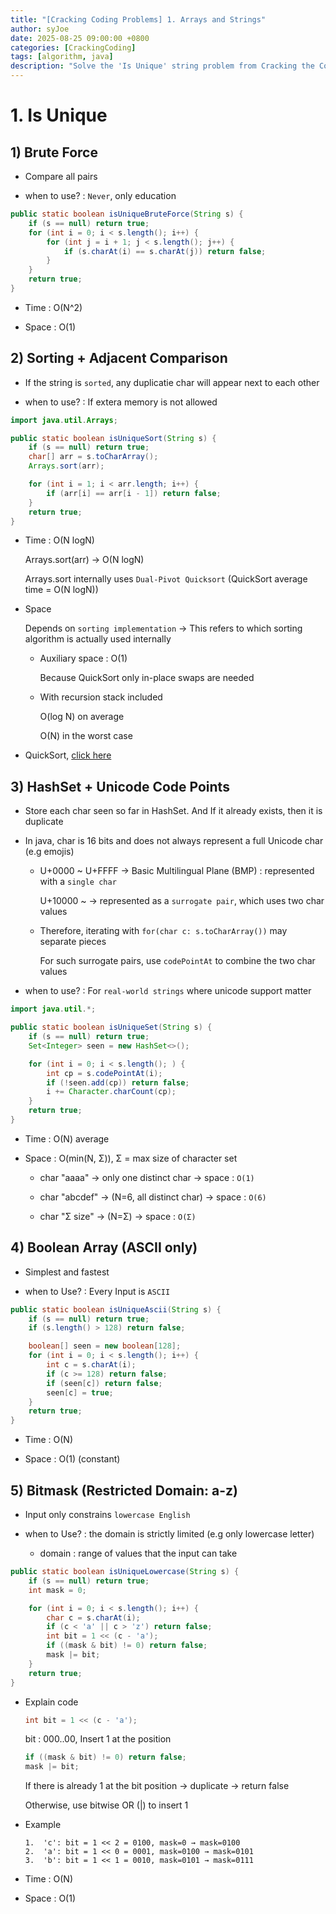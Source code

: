 ```yaml
---
title: "[Cracking Coding Problems] 1. Arrays and Strings"
author: syJoe
date: 2025-08-25 09:00:00 +0800
categories: [CrackingCoding]
tags: [algorithm, java]
description: "Solve the 'Is Unique' string problem from Cracking the Coding Interview in Java. Learn multiple solutions: brute force, sorting, HashSet with Unicode code points, ASCII boolean array, and bitmask for lowercase a-z. Understand time and space complexity (O(N²), O(N log N), O(N)), why to use codePointAt for emojis, and how Unicode normalization (NFC) ensures correctness. Perfect guide for coding interview prep with detailed Java examples."
---
```


# 1. Is Unique

## 1) Brute Force

- Compare all pairs

- when to use? : `Never`, only education

```java
public static boolean isUniqueBruteForce(String s) {
    if (s == null) return true;
    for (int i = 0; i < s.length(); i++) {
        for (int j = i + 1; j < s.length(); j++) {
            if (s.charAt(i) == s.charAt(j)) return false;
        }
    }
    return true;
}
```

- Time : O(N^2)

- Space : O(1)

## 2) Sorting + Adjacent Comparison

- If the string is `sorted`, any duplicatie char will appear next to each other

- when to use? : If extera memory is not allowed

```java
import java.util.Arrays;

public static boolean isUniqueSort(String s) {
    if (s == null) return true;
    char[] arr = s.toCharArray();
    Arrays.sort(arr);

    for (int i = 1; i < arr.length; i++) {
        if (arr[i] == arr[i - 1]) return false;
    }
    return true;
}
```

- Time : O(N logN)

    Arrays.sort(arr) → O(N logN)

    Arrays.sort internally uses `Dual-Pivot Quicksort` (QuickSort average time = O(N logN))

- Space

    Depends on `sorting implementation` → This refers to which sorting algorithm is actually used internally

    - Auxiliary space : O(1)

        Because QuickSort only in-place swaps are needed
    
    - With recursion stack included
    
        O(log N) on average
        
        O(N) in the worst case

- QuickSort, [click here](https://syjoe02.github.io/posts/2025-09-01-crackingCoding/#1-dual-piviot-quicksort)

## 3) HashSet + Unicode Code Points

- Store each char seen so far in HashSet. And If it already exists, then it is duplicate

- In java, char is 16 bits and does not always represent a full Unicode char (e.g emojis)

    - U+0000 ~ U+FFFF → Basic Multilingual Plane (BMP) : represented with a `single char`

        U+10000 ~ → represented as a `surrogate pair`, which uses two char values

    - Therefore, iterating with `for(char c: s.toCharArray())` may separate pieces

        For such surrogate pairs, use `codePointAt` to combine the two char values

- when to use? : For `real-world strings` where unicode support matter

```java
import java.util.*;

public static boolean isUniqueSet(String s) {
    if (s == null) return true;
    Set<Integer> seen = new HashSet<>();

    for (int i = 0; i < s.length(); ) {
        int cp = s.codePointAt(i);
        if (!seen.add(cp)) return false;
        i += Character.charCount(cp);
    }
    return true;
}
```

- Time : O(N) average

- Space : O(min(N, Σ)), Σ = max size of character set

    - char "aaaa" → only one distinct char → space : `O(1)`

    - char "abcdef" → (N=6, all distinct char) → space : `O(6)`

    - char "Σ size" → (N=Σ) → space : `O(Σ)`

## 4) Boolean Array (ASCII only)

- Simplest and fastest

- when to Use? : Every Input is `ASCII`

```java
public static boolean isUniqueAscii(String s) {
    if (s == null) return true;
    if (s.length() > 128) return false;

    boolean[] seen = new boolean[128];
    for (int i = 0; i < s.length(); i++) {
        int c = s.charAt(i);
        if (c >= 128) return false;
        if (seen[c]) return false;
        seen[c] = true;
    }
    return true;
}
```

- Time : O(N)

- Space : O(1) (constant)

## 5) Bitmask (Restricted Domain: a-z)

- Input only constrains `lowercase English`

- when to Use? : the domain is strictly limited (e.g only lowercase letter)

    - domain : range of values that the input can take

```java
public static boolean isUniqueLowercase(String s) {
    if (s == null) return true;
    int mask = 0;

    for (int i = 0; i < s.length(); i++) {
        char c = s.charAt(i);
        if (c < 'a' || c > 'z') return false;
        int bit = 1 << (c - 'a');
        if ((mask & bit) != 0) return false;
        mask |= bit;
    }
    return true;
}
```

- Explain code

    ```java
    int bit = 1 << (c - 'a');
    ```
    
    bit : 000..00, Insert 1 at the position 

    ```java
    if ((mask & bit) != 0) return false;
    mask |= bit;
    ```

    If there is already 1 at the bit position → duplicate → return false

    Otherwise, use bitwise OR (|) to insert 1

- Example

    ```text
    1.	'c': bit = 1 << 2 = 0100, mask=0 → mask=0100
	2.	'a': bit = 1 << 0 = 0001, mask=0100 → mask=0101
	3.	'b': bit = 1 << 1 = 0010, mask=0101 → mask=0111
    ```

- Time : O(N)

- Space : O(1)
